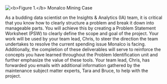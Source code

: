 

<img src="3. Problem Identification/3.2. Case Study One - Monalco Mining/img/monalco_mining.jpg" alt="<b>Figure 1.</b> Monalco Mining Case">

As a budding data scientist on the Insights & Analytics (IA) team, it is critical that you
know how to clearly structure a problem and break it down into manageable parts. You
will achieve this by creating a Problem Statement Worksheet (PSW) to clearly define the
scope and goal of the project. Your work will be used by your team lead, Chris, to steer
the direction the team undertakes to resolve the current spending issue Monalco is
facing.
Additionally, the completion of these deliverables will serve to reinforce the concepts
you have learned throughout the Problem Identification unit and further emphasize the
value of these tools. Your team lead, Chris, has forwarded you emails with additional
information gathered by the maintenance subject matter experts, Tara and Bruce, to
help with the project.
